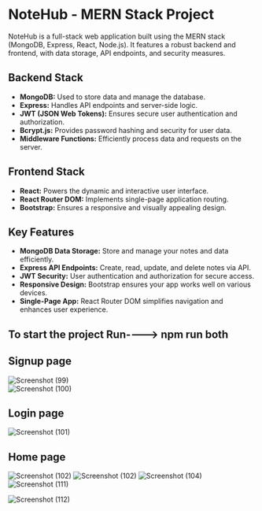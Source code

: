 # NoteHub - MERN Stack Project

NoteHub is a full-stack web application built using the MERN stack (MongoDB, Express, React, Node.js). It features a robust backend and frontend, with data storage, API endpoints, and security measures.

## Backend Stack
- **MongoDB:** Used to store data and manage the database.
- **Express:** Handles API endpoints and server-side logic.
- **JWT (JSON Web Tokens):** Ensures secure user authentication and authorization.
- **Bcrypt.js:** Provides password hashing and security for user data.
- **Middleware Functions:** Efficiently process data and requests on the server.

## Frontend Stack
- **React:** Powers the dynamic and interactive user interface.
- **React Router DOM:** Implements single-page application routing.
- **Bootstrap:** Ensures a responsive and visually appealing design.

## Key Features
- **MongoDB Data Storage:** Store and manage your notes and data efficiently.
- **Express API Endpoints:** Create, read, update, and delete notes via API.
- **JWT Security:** User authentication and authorization for secure access.
- **Responsive Design:** Bootstrap ensures your app works well on various devices.
- **Single-Page App:** React Router DOM simplifies navigation and enhances user experience.


## To start the project Run----> npm run both 

## Signup page
![Screenshot (99)](https://github.com/iayushkumar/Notehub/assets/106268239/89261aaf-5b5f-469d-8d39-df1b245150c8)                                       
![Screenshot (100)](https://github.com/iayushkumar/Notehub/assets/106268239/d3aa8aa2-0eba-41e5-8f6e-4c5113cf262e)
## Login page
![Screenshot (101)](https://github.com/iayushkumar/Notehub/assets/106268239/484f877c-7023-4835-8efb-659ed5db622a)
## Home page
![Screenshot (102)](https://github.com/iayushkumar/Notehub/assets/106268239/f0c93b41-1784-48b0-89dc-9df022e1c93a)
![Screenshot (102)](https://github.com/iayushkumar/Notehub/assets/106268239/8d00a485-9c8c-4ae7-be98-3d259dc8b755)
![Screenshot (104)](https://github.com/iayushkumar/Notehub/assets/106268239/4554598e-5e28-4838-8b29-538865bf4748)
![Screenshot (111)](https://github.com/iayushkumar/Notehub/assets/106268239/5e6bb4fa-728d-4edc-be80-325bc4ee9f25)

![Screenshot (112)](https://github.com/iayushkumar/Notehub/assets/106268239/43c9a243-20b2-4c9c-9b85-d81a4daf5be7)





